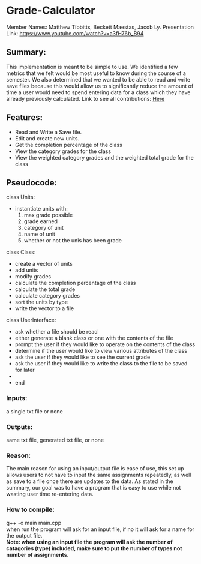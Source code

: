 # Grade-Calculator
Member Names: Matthew Tibbitts, Beckett Maestas, Jacob Ly.
Presentation Link: https://www.youtube.com/watch?v=a3fH76b_B94

## Summary:
This implementation is meant to be simple to use. We identified a few metrics that we felt would be most useful to know during the course of a semester.
We also determined that we wanted to be able to read and write save files because this would allow us to significantly reduce the amount of time a user would
need to spend entering data for a class which they have already previously calculated. Link to see all contributions: <a href= "https://github.com/mitibbitts/Grade-Calculator/commits/main"> Here </a> 

## Features: 
- Read and Write a Save file. 
- Edit and create new units.
- Get the completion percentage of the class
- View the category grades for the class
- View the weighted category grades and the weighted total grade for the class

## Pseudocode:
class Units:
 - instantiate units with:
    1. max grade possible
    2. grade earned
    3. category of unit
    4. name of unit
    5. whether or not the unis has been grade

class Class:
 -  create a vector of units
 -  add units
 -  modify grades
 -  calculate the completion percentage of the class
 -  calculate the total grade
 -  calculate category grades
 -  sort the units by type
 -  write the vector to a file


class UserInterface:
-  ask whether a file should be read
-  either generate a blank class or one with the contents of the file
-  prompt the user if they would like to operate on the contents of the class
-  determine if the user would like to view various attributes of the class
-  ask the user if they would like to see the current grade
-  ask the user if they would like to write the class to the file to be saved for later
-  
-  end

  ### Inputs: 
  a single txt file or none
  ### Outputs: 
  same txt file, generated txt file, or none
  ### Reason: 
  The main reason for using an input/output file is ease of use, this set up allows users to not have to input the same assignments repeatedly, as well as save to a file once there are updates to the data. As stated in the summary, our goal was to have a program that is easy to use while not wasting user time re-entering data.

### How to compile: 
g++ -o main main.cpp <br> when run the program will ask for an input file, if no it will ask for a name for the output file. <br> <strong>Note: when using an input file the program will ask the number of catagories (type) included, make sure to put the number of types not number of assignments. </strong>
